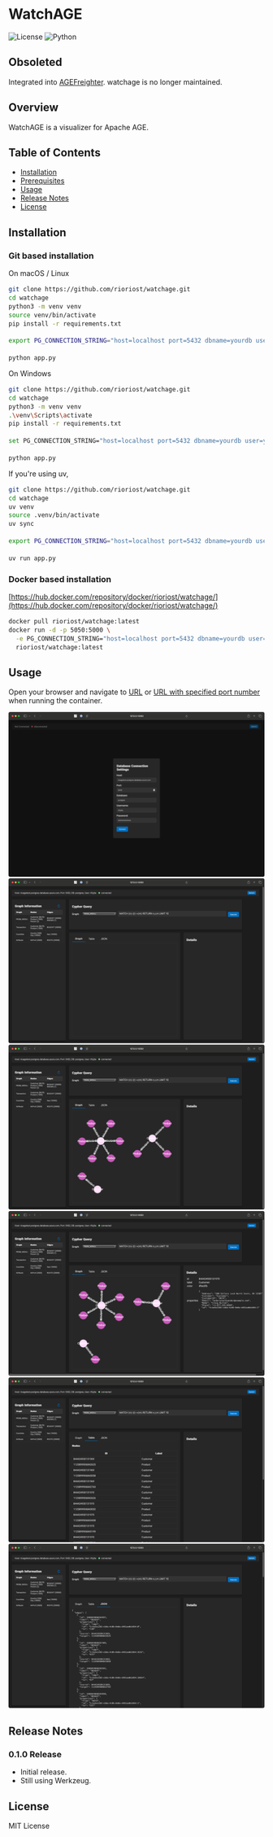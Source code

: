 # WatchAGE

![License](https://img.shields.io/badge/license-MIT-blue.svg)
![Python](https://img.shields.io/badge/Python-3.13%2B-blue)

## Obsoleted

Integrated into [AGEFreighter](https://github.com/rioriost/agefreighter).
watchage is no longer maintained.

## Overview

WatchAGE is a visualizer for Apache AGE.

## Table of Contents

- [Installation](#installation)
- [Prerequisites](#prerequisites)
- [Usage](#usage)
- [Release Notes](#release-notes)
- [License](#license)

## Installation

### Git based installation

On macOS / Linux
```bash
git clone https://github.com/rioriost/watchage.git
cd watchage
python3 -m venv venv
source venv/bin/activate
pip install -r requirements.txt

export PG_CONNECTION_STRING="host=localhost port=5432 dbname=yourdb user=youruser password=yourpassword"

python app.py
```

On Windows
```bash
git clone https://github.com/rioriost/watchage.git
cd watchage
python3 -m venv venv
.\venv\Scripts\activate
pip install -r requirements.txt

set PG_CONNECTION_STRING="host=localhost port=5432 dbname=yourdb user=youruser password=yourpassword"

python app.py
```

If you're using uv,

```bash
git clone https://github.com/rioriost/watchage.git
cd watchage
uv venv
source .venv/bin/activate
uv sync

export PG_CONNECTION_STRING="host=localhost port=5432 dbname=yourdb user=youruser password=yourpassword"

uv run app.py
```

### Docker based installation

[https://hub.docker.com/repository/docker/rioriost/watchage/](https://hub.docker.com/repository/docker/rioriost/watchage/)

```bash
docker pull rioriost/watchage:latest
docker run -d -p 5050:5000 \
  -e PG_CONNECTION_STRING="host=localhost port=5432 dbname=yourdb user=youruser password=yourpassword" \
  rioriost/watchage:latest
```

## Usage

Open your browser and navigate to [URL](http://127.0.0.1:5000) or [URL with specified port number](http://127.0.0.1:5050) when running the container.

![Connect](https://raw.githubusercontent.com/rioriost/watchage/main/images/01_connect.png)
![Connected](https://raw.githubusercontent.com/rioriost/watchage/main/images/02_connected.png)
![Query](https://raw.githubusercontent.com/rioriost/watchage/main/images/03_queried.png)
![Select a node](https://raw.githubusercontent.com/rioriost/watchage/main/images/04_selected.png)
![Table view](https://raw.githubusercontent.com/rioriost/watchage/main/images/05_table.png)
![JSON view](https://raw.githubusercontent.com/rioriost/watchage/main/images/06_json.png)

## Release Notes

### 0.1.0 Release
* Initial release.
* Still using Werkzeug.

## License
MIT License
